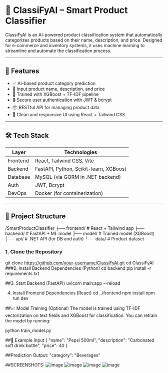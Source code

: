 # 🧠 ClassiFyAI – Smart Product Classifier

ClassiFyAI is an AI-powered product classification system that automatically categorizes products based on their name, description, and price. Designed for e-commerce and inventory systems, it uses machine learning to streamline and automate the classification process.

---

## 🚀 Features

- ✅ AI-based product category prediction
- 📄 Input product name, description, and price
- 🧠 Trained with XGBoost + TF-IDF pipeline
- 🔒 Secure user authentication with JWT & bcrypt
- 📦 RESTful API for managing product data
- 🎯 Clean and responsive UI using React + Tailwind CSS

---

## 🛠️ Tech Stack

| Layer      | Technologies |
|------------|--------------|
| Frontend   | React, Tailwind CSS, Vite |
| Backend    | FastAPI, Python, Scikit-learn, XGBoost |
| Database   | MySQL (via GORM in .NET backend) |
| Auth       | JWT, Bcrypt |
| DevOps     | Docker (for containerization) |

---

## 📂 Project Structure
/SmartProductClassifier
├── frontend/ # React + Tailwind app
├── backend/ # FastAPI + ML model
├── model/ # Trained model (XGBoost)
├── api/ # .NET API (for DB and auth)
└── data/ # Product dataset

### 1. Clone the Repository
git clone https://github.com/your-username/ClassiFyAI.git
cd ClassiFyAI
###2. Install Backend Dependencies (Python)
cd backend
pip install -r requirements.txt

##3. Start Backend (FastAPI)
uvicorn main:app --reload

4. Install Frontend Dependencies (React)
cd ../frontend
npm install
npm run dev

##📈 Model Training (Optional)
The model is trained using TF-IDF vectorization on text fields and XGBoost for classification. You can retrain the model by running:

python train_model.py

##🧪 Example Input
{
  "name": "Pepsi 500ml",
  "description": "Carbonated soft drink bottle",
  "price": 40
}

##Prediction Output:
"category": "Beverages"

##SCREENSHOTS:
![image](https://github.com/user-attachments/assets/3a9c297b-7fb1-4d4a-9ce2-d4e5b6571676)
![image](https://github.com/user-attachments/assets/8192005b-e950-45f3-b736-5e35ed916901)
![image](https://github.com/user-attachments/assets/440dcb06-a1c8-4bb8-a1e8-014bb2cda8da)
![image](https://github.com/user-attachments/assets/362eab30-03b7-4f15-bd1a-af12554de382)


